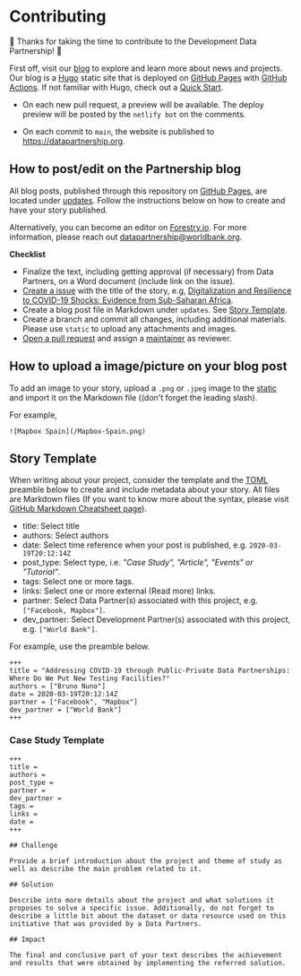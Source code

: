 # Contributing

🎉 Thanks for taking the time to contribute to the Development Data Partnership! 🎉

First off, visit our [blog](https://datapartnership.org/updates/) to explore and learn more about news and projects. Our blog is a [Hugo](https://gohugo.io/) static site that is deployed on [GitHub Pages](https://pages.github.com) with [GitHub Actions](https://github.com/features/actions). If not familiar with Hugo, check out a [Quick Start](https://gohugo.io/getting-started/quick-start/).

- On each new pull request, a preview will be available. The deploy preview will be posted by the `netlify bot` on the comments.

- On each commit to `main`, the website is published to https://datapartnership.org.

## How to post/edit on the Partnership blog

All blog posts, published through this repository on [GitHub Pages](https://pages.github.com), are located under [updates](https://github.com/datapartnership/datapartnership.org/tree/master/content/updates). Follow the instructions below on how to create and have your story published.

Alternatively, you can become an editor on [Forestry.io](https://forestry.io/). For more information, please reach out [datapartnership@worldbank.org](mailto:datapartnership@worldbank.org).

**Checklist**

- Finalize the text, including getting approval (if necessary) from Data Partners, on a Word document (include link on the issue).
- [Create a issue](https://github.com/datapartnership/datapartnership.github.io/issues/new) with the title of the story, e.g,  [Digitalization and Resilience to COVID-19 Shocks: Evidence from Sub-Saharan Africa](https://github.com/datapartnership/datapartnership.github.io/issues/94).
- Create a blog post file in Markdown under `updates`. See [Story Template](#story-template).
- Create a branch and commit all changes, including additional materials. Please use `static` to upload any attachments and images.
- [Open a pull request](https://github.com/datapartnership/datapartnership.github.io/pulls) and assign a [maintainer](https://github.com/orgs/datapartnership/teams/maintainers) as reviewer.

## How to upload a image/picture on your blog post

To add an image to your story, upload a `.png` or `.jpeg` image to the [static](https://github.com/datapartnership/datapartnership.github.io/tree/master/static) and import it on the Markdown file ((don't forget the leading slash).

For example,

```{markdown}
![Mapbox Spain](/Mapbox-Spain.png)
```

## Story Template

When writing about your project, consider the template and the [TOML](https://toml.io/en/) preamble below to create and include metadata about your story. All files are Markdown files (If you want to know more about the syntax, please visit [GitHub Markdown Cheatsheet page](https://guides.github.com/features/mastering-markdown/)).

- title: Select title
- authors: Select authors
- date: Select time reference when your post is published, e.g. `2020-03-19T20:12:14Z`
- post_type: Select type, i.e. *"Case Study", "Article", "Events" or "Tutorial"*.
- tags: Select one or more tags.
- links: Select one or more external (Read more) links.
- partner: Select Data Partner(s) associated with this project, e.g. `["Facebook, Mapbox"]`.
- dev_partner: Select Development Partner(s) associated with this project, e.g. `["World Bank"]`.

For example, use the preamble below.

```{markdown}
+++
title = "Addressing COVID-19 through Public-Private Data Partnerships: Where Do We Put New Testing Facilities?"
authors = ["Bruno Nuno"]
date = 2020-03-19T20:12:14Z
partner = ["Facebook", "Mapbox"]
dev_partner = ["World Bank"]
+++
```

### Case Study Template

```{markdown}
+++
title =
authors =
post_type =
partner =
dev_partner =
tags =
links =
date =
+++

## Challenge

Provide a brief introduction about the project and theme of study as well as describe the main problem related to it.

## Solution

Describe into more details about the project and what solutions it proposes to solve a specific issue. Additionally, do not forget to describe a little bit about the dataset or data resource used on this initiative that was provided by a Data Partners.

## Impact

The final and conclusive part of your text describes the achievement and results that were obtained by implementing the referred solution.
```

